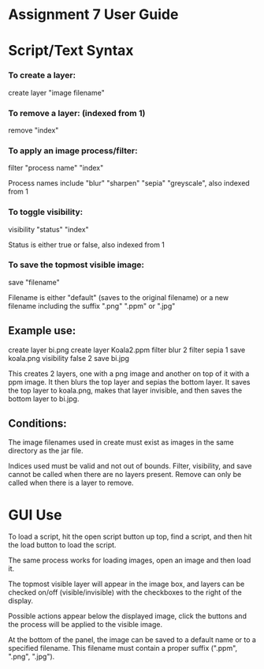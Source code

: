 # Assignment 7 User Guide

# Script/Text Syntax

### To create a layer:

create layer "image filename"

### To remove a layer: (indexed from 1)

remove "index"

### To apply an image process/filter:

filter "process name" "index"

Process names include "blur" "sharpen" "sepia" "greyscale", also indexed from 1

### To toggle visibility:

visibility "status" "index"

Status is either true or false, also indexed from 1

### To save the topmost visible image:

save "filename"

Filename is either "default" (saves to the original filename) or a new filename including the suffix ".png" ".ppm" or ".jpg"

## Example use: 

create layer bi.png
create layer Koala2.ppm
filter blur 2
filter sepia 1
save koala.png
visibility false 2
save bi.jpg

This creates 2 layers, one with a png image and another on top of it with a ppm image. It then blurs the top layer and sepias the bottom layer. It saves the top layer to koala.png, makes that layer invisible, and then saves the bottom layer to bi.jpg.

## Conditions:

The image filenames used in create must exist as images in the same directory as the jar file. 

Indices used must be valid and not out of bounds. Filter, visibility, and save cannot be called when there are no layers present. Remove can only be called when there is a layer to remove. 

# GUI Use

To load a script, hit the open script button up top, find a script, and then hit the load button to load the script. 

The same process works for loading images, open an image and then load it. 

The topmost visible layer will appear in the image box, and layers can be checked on/off (visible/invisible) with the checkboxes to the right of the display. 

Possible actions appear below the displayed image, click the buttons and the process will be applied to the visible image.

At the bottom of the panel, the image can be saved to a default name or to a specified filename. This filename must contain a proper suffix (".ppm", ".png", ".jpg").